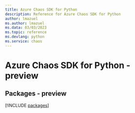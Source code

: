 ```yaml
---
title: Azure Chaos SDK for Python
description: Reference for Azure Chaos SDK for Python
author: lmazuel
ms.author: lmazuel
ms.data: 03/03/2023
ms.topic: reference
ms.devlang: python
ms.service: chaos
---
```

# Azure Chaos SDK for Python - preview
## Packages - preview
[!INCLUDE [packages](chaos-index.md)]